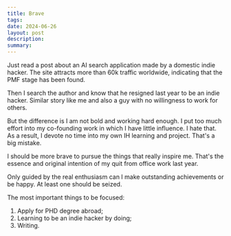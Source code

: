```yaml
---
title: Brave
tags: 
date: 2024-06-26
layout: post
description: 
summary:
---
```


Just read a post about an AI search application made by a domestic indie hacker. The site attracts more than 60k traffic worldwide, indicating that the PMF stage has been found. 

Then I search the author and know that he resigned last year to be an indie hacker. Similar story like me and also a guy with no willingness to work for others. 

But the difference is I am not bold and working hard enough. I put too much effort into my co-founding work in which I have little influence. I hate that. As a result, I devote no time into my own IH learning and project. That's a big mistake. 

I should be more brave to pursue the things that really inspire me. That's the essence and original intention of my quit from office work last year. 

Only guided by the real enthusiasm can I make outstanding achievements or be happy. At least one should be seized. 

The most important things to be focused: 

1. Apply for PHD degree abroad;
2. Learning to be an indie hacker by doing;
3. Writing.

